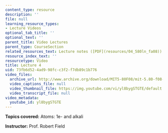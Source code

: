 ```yaml
---
content_type: resource
description: ''
file: null
learning_resource_types:
- Lecture Videos
optional_tab_title: ''
optional_text: ''
parent_title: Video Lectures
parent_type: CourseSection
related_resources_text: Lecture notes ([PDF](resources/04_580ln_fa08))
resource_index_text: ''
resourcetype: Video
title: Lecture 4
uid: 73fb6d52-4ad9-98fc-c3f2-f7db89c1b776
video_files:
  archive_url: http://www.archive.org/download/MIT5-80F08/mit-5.80-f08-lec04_300k.mp4
  video_captions_file: null
  video_thumbnail_file: https://img.youtube.com/vi/yl8bygSTGTE/default.jpg
  video_transcript_file: null
video_metadata:
  youtube_id: yl8bygSTGTE
---
```


**Topics covered:** Atoms: 1e- and alkali

**Instructor:** Prof. Robert Field